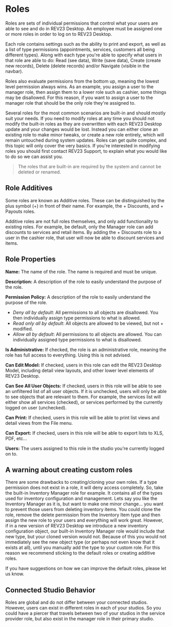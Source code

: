# Roles

Roles are sets of individual permissions that control what your users are able to see and do in REV23 Desktop. An employee must be assigned one or more roles in order to log on to REV23 Desktop.

Each role contains settings such as the ability to print and export, as well as a list of type permissions (appointments, services, customers all being different types). Along with each type you're able to specify what users in that role are able to do: Read (see data), Write (save data), Create (create new records), Delete (delete records) and/or Navigate (visible in the navbar).

Roles also evaluate permissions from the bottom up, meaning the lowest level permission always wins. As an example, you assign a user to the manager role, then assign them to a lower role such as cashier, some things may be disallowed. For this reason, if you want to assign a user to the manager role that should be the only role they're assigned to.

Several roles for the most common scenarios are built-in and should mostly suit your needs. If you need to modify roles at any time you should not modify the built-in roles as they are overwritten with each REV23 Desktop update and your changes would be lost. Instead you can either clone an existing role to make minor tweaks, or create a new role entirely, which will remain untouched during system updates. Roles can get quite complex, and this topic will only cover the very basics. If you're interested in modifying roles you should first contact REV23 Support, to explain what you would like to do so we can assist you.

> The roles that are built-in are required by the system and cannot be deleted or renamed.

## Role Additives

Some roles are known as Additive roles. These can be distinguished by the plus symbol (+) in front of their name. For example, the + Discounts, and + Payouts roles.

Additive roles are not full roles themselves, and only add functionality to existing roles. For example, be default, only the Manager role can add discounts to services and retail items. By adding the + Discounts role to a user in the cashier role, that user will now be able to discount services and items.

## Role Properties

**Name:** The name of the role. The name is required and must be unique.

**Description:** A description of the role to easily understand the purpose of the role.

**Permission Policy:** A description of the role to easily understand the purpose of the role.

+ *Deny all by default*: All permissions to all objects are disallowed. You then individually assign type permissions to what is allowed.
+ *Read only all by default*: All objects are allowed to be viewed, but not + modified.
+ *Allow all by default*: All permissions to all objects are allowed. You can individually assigned type permissions to what is disallowed.

**Is Administrative:** If checked, the role is an administrative role, meaning the role has full access to everything. Using this is not advised.

**Can Edit Model:** If checked, users in this role can edit the REV23 Desktop Model, including detail view layouts, and other lower level elements of REV23 Desktop.

**Can See All User Objects:** If checked, users in this role will be able to see an unfiltered list of all user objects. If it is unchecked, users will only be able to see objects that are relevant to them. For example, the services list will either show all services (checked), or services performed by the currently logged on user (unchecked).

**Can Print:** If checked, users in this role will be able to print list views and detail views from the File menu.

**Can Export:** If checked, users in this role will be able to export lists to XLS, PDF, etc...

**Users:** The users assigned to this role in the studio you're currently logged on to.

## A warning about creating custom roles

There are some drawbacks to creating/cloning your own roles. If a type permission does not exist in a role, it will deny access completely. So, take the built-in Inventory Manager role for example. It contains all of the types used for inventory configuration and management. Lets say you like the Inventory Manager as it is, but want to make one minor change... you want to prevent those users from deleting inventory items. You could clone the role, remove the delete permission from the Inventory Item type and then assign the new role to your users and everything will work great. However, if in a new version of REV23 Desktop we introduce a new inventory configuration object, our built-in Inventory Manager role would include that new type, but your cloned version would not. Because of this you would not immediately see the new object type (or perhaps not even know that it exists at all), until you manually add the type to your custom role. For this reason we recommend sticking to the default roles or creating additive roles.

If you have suggestions on how we can improve the default roles, please let us know.

## Connected Studio Behavior

Roles are global and do not differ between your connected studios. However, users can exist in different roles in each of your studios. So you could have a piercer that travels between two of your studios in the service provider role, but also exist in the manager role in their primary studio.